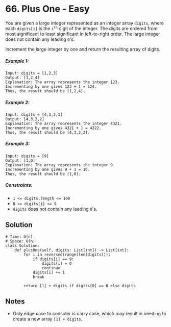 # 66. Plus One - Easy

You are given a large integer represented as an integer array `digits`, where each `digits[i]` is the <code>i<sup>th</sup></code> digit of the integer. The digits are ordered from most significant to least significant in left-to-right order. The large integer does not contain any leading `0`'s.

Increment the large integer by one and return the resulting array of digits.

##### Example 1:

```
Input: digits = [1,2,3]
Output: [1,2,4]
Explanation: The array represents the integer 123.
Incrementing by one gives 123 + 1 = 124.
Thus, the result should be [1,2,4].
```

##### Example 2:

```
Input: digits = [4,3,2,1]
Output: [4,3,2,2]
Explanation: The array represents the integer 4321.
Incrementing by one gives 4321 + 1 = 4322.
Thus, the result should be [4,3,2,2].
```

##### Example 3:

```
Input: digits = [9]
Output: [1,0]
Explanation: The array represents the integer 9.
Incrementing by one gives 9 + 1 = 10.
Thus, the result should be [1,0].
```

##### Constraints:

- `1 <= digits.length <= 100`
- `0 <= digits[i] <= 9`
- `digits` does not contain any leading `0`'s.

## Solution

```
# Time: O(n)
# Space: O(n)
class Solution:
    def plusOne(self, digits: List[int]) -> List[int]:
        for i in reversed(range(len(digits))):
            if digits[i] == 9:
                digits[i] = 0
                continue
            digits[i] += 1
            break
        
        return [1] + digits if digits[0] == 0 else digits
```

## Notes
- Only edge case to consider is carry case, which may result in needing to create a new array `[1] + digits`.